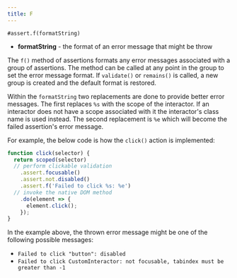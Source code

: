 ```yaml
---
title: F
---
```


`#assert.f(formatString)`

- **formatString** - the format of an error message that might be throw

The `f()` method of assertions formats any error messages associated with a
group of assertions. The method can be called at any point in the group to set
the error message format. If `validate()` or `remains()` is called, a new group
is created and the default format is restored.

Within the `formatString` two replacements are done to provide better error
messages. The first replaces `%s` with the scope of the interactor. If an
interactor does not have a scope associated with it the interactor's class name
is used instead. The second replacement is `%e` which will become the failed
assertion's error message.

For example, the below code is how the `click()` action is implemented:

``` javascript
function click(selector) {
  return scoped(selector)
  // perform clickable validation
    .assert.focusable()
    .assert.not.disabled()
    .assert.f('Failed to click %s: %e')
  // invoke the native DOM method
    .do(element => {
      element.click();
    });
}
```

In the example above, the thrown error message might be one of the following
possible messages:

- `Failed to click "button": disabled`
- `Failed to click CustomInteractor: not focusable, tabindex must be greater than -1`
